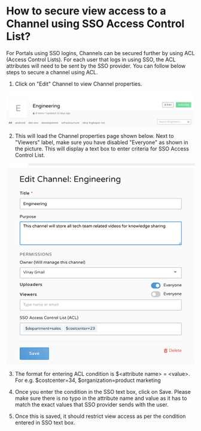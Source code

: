 # How to secure view access to a Channel using SSO Access Control List?

For Portals using SSO logins, Channels can be secured further by using ACL \(Access Control Lists\). For each user that logs in using SSO, the ACL attributes will need to be sent by the SSO provider. You can follow below steps to secure a channel using ACL.

1. Click on "Edit" Channel to view Channel properties. 

![Channel Options](../.gitbook/assets/image%20%2810%29.png)

2. This will load the Channel properties page shown below. Next to "Viewers" label, make sure you have disabled "Everyone" as shown in the picture. This will display a text box to enter criteria for SSO Access Control List. 

![](../.gitbook/assets/image%20%2823%29.png)

3. The format for entering ACL condition is $&lt;attribute name&gt; = &lt;value&gt;. For e.g. $costcenter=34, $organization=product marketing

4. Once you enter the condition in the SSO text box, click on Save. Please make sure there is no typo in the attribute name and value as it has to match the exact values that SSO provider sends with the user. 

5. Once this is saved, it should restrict view access as per the condition entered in SSO text box.



